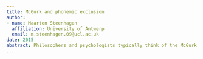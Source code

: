 ```yaml
---
title: McGurk and phonemic exclusion
author:
- name: Maarten Steenhagen
  affiliation: University of Antwerp
  email: m.steenhagen.09@ucl.ac.uk
date: 2015
abstract: Philosophers and psychologists typically think of the McGurk effect as an illusion. I will explain why this is a mistake, and explain why this is a mistake that matters. It is a mistake because an alternative interpretation of the date fits better with what we know about phonemic structure and speech composition. It is a mistake that matters, because it is only if we think of the effect as somehow illusory that the McGurk effect lends support for some of the claims philosophers have wanted to defend by reference to it. If I am right, then the McGurk effect does not support their claims as straightforwardly as is commonly assumed.
...
```


